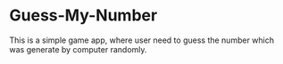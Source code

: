 # Guess-My-Number

This is a simple game app, where user need to guess the number which was generate by computer randomly.
